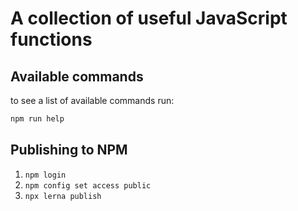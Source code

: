 A collection of useful JavaScript functions
===

Available commands
--- 

to see a list of available commands run:
```bash
npm run help
```

Publishing to NPM
--- 

1. ``npm login``
2. ``npm config set access public``
3. ``npx lerna publish``
